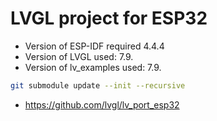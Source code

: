 # LVGL project for ESP32

- Version of ESP-IDF required 4.4.4
- Version of LVGL used: 7.9.
- Version of lv_examples used: 7.9.

```sh
git submodule update --init --recursive
```

- https://github.com/lvgl/lv_port_esp32